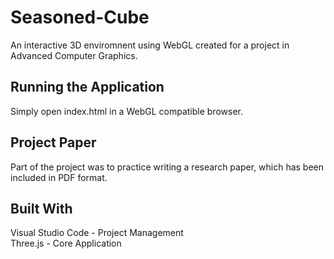 # Seasoned-Cube

An interactive 3D enviromnent using WebGL created for a project in Advanced Computer Graphics.

## Running the Application

Simply open index.html in a WebGL compatible browser.

## Project Paper

Part of the project was to practice writing a research paper, which has been included in PDF format.

## Built With

Visual Studio Code - Project Management  
Three.js - Core Application

